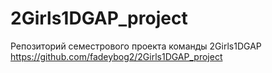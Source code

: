 # 2Girls1DGAP_project
Репозиторий семестрового проекта команды 2Girls1DGAP
https://github.com/fadeybog2/2Girls1DGAP_project
